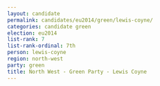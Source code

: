 ```yaml
---
layout: candidate
permalink: candidates/eu2014/green/lewis-coyne/
categories: candidate green
election: eu2014
list-rank: 7
list-rank-ordinal: 7th
person: lewis-coyne
region: north-west
party: green
title: North West - Green Party - Lewis Coyne
---
```

